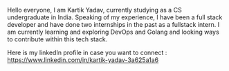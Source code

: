 Hello everyone, I am Kartik Yadav, currently studying as a CS undergraduate in India.
Speaking of my experience, I have been a full stack developer and have done two internships in the past as a fullstack intern.
I am currently learning and exploring DevOps and Golang and looking ways to contribute within this tech stack.

Here is my linkedIn profile in case you want to connect : https://www.linkedin.com/in/kartik-yadav-3a625a1a6
